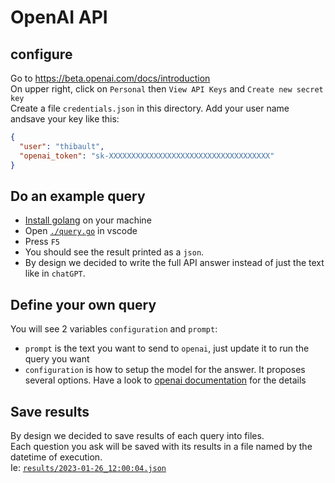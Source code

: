 # OpenAI API

## configure
Go to https://beta.openai.com/docs/introduction  
On upper right, click on `Personal` then `View API Keys` and `Create new secret key`  
Create a file `credentials.json` in this directory. Add your user name andsave your key like this:  
```json
{
  "user": "thibault",
  "openai_token": "sk-XXXXXXXXXXXXXXXXXXXXXXXXXXXXXXXXXXXX"
}
```

## Do an example query
- [Install golang](https://go.dev/doc/install) on your machine  
- Open [`./query.go`](query.go) in vscode  
- Press `F5`  
- You should see the result printed as a `json`.  
- By design we decided to write the full API answer instead of just the text like in `chatGPT`.  

## Define your own query
You will see 2 variables `configuration` and `prompt`:
- `prompt` is the text you want to send to `openai`, just update it to run the query you want
- `configuration` is how to setup the model for the answer. It proposes several options. Have a look to [openai documentation](https://beta.openai.com/docs/introduction) for the details

## Save results
By design we decided to save results of each query into files.  
Each question you ask will be saved with its results in a file named by the datetime of execution.  
Ie: [`results/2023-01-26_12:00:04.json`](results/2023-01-26_12:00:04.json)  
